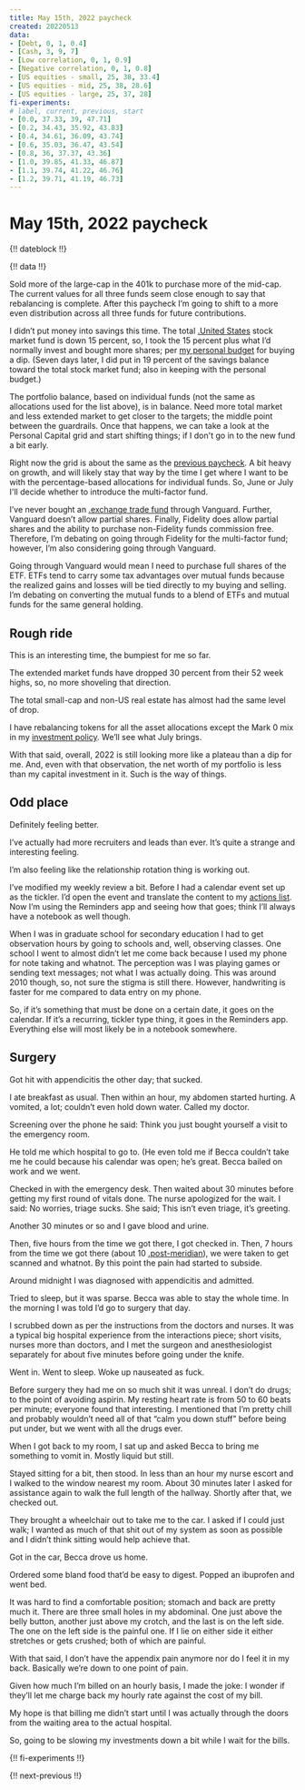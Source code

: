 ```yaml
---
title: May 15th, 2022 paycheck
created: 20220513
data:
- [Debt, 0, 1, 0.4]
- [Cash, 3, 9, 7]
- [Low correlation, 0, 1, 0.9]
- [Negative correlation, 0, 1, 0.8]
- [US equities - small, 25, 38, 33.4]
- [US equities - mid, 25, 38, 28.6]
- [US equities - large, 25, 37, 28]
fi-experiments:
# label, current, previous, start
- [0.0, 37.33, 39, 47.71]
- [0.2, 34.43, 35.92, 43.83]
- [0.4, 34.61, 36.09, 43.74]
- [0.6, 35.03, 36.47, 43.54]
- [0.8, 36, 37.37, 43.36]
- [1.0, 39.85, 41.33, 46.87]
- [1.1, 39.74, 41.22, 46.76]
- [1.2, 39.71, 41.19, 46.73]
---
```


# May 15th, 2022 paycheck

{!! dateblock !!}

{!! data !!}

Sold more of the large-cap in the 401k to purchase more of the mid-cap. The current values for all three funds seem close enough to say that rebalancing is complete. After this paycheck I’m going to shift to a more even distribution across all three funds for future contributions.

I didn’t put money into savings this time. The total [.United States](US) stock market fund is down 15 percent, so, I took the 15 percent plus what I’d normally invest and bought more shares; per [my personal budget](/experiences/finances/personal-budget/) for buying a dip. (Seven days later, I did put in 19 percent of the savings balance toward the total stock market fund; also in keeping with the personal budget.)

The portfolio balance, based on individual funds (not the same as allocations used for the list above), is in balance. Need more total market and less extended market to get closer to the targets; the middle point between the guardrails. Once that happens, we can take a look at the Personal Capital grid and start shifting things; if I don't go in to the new fund a bit early.

Right now the grid is about the same as the [previous paycheck](/experiences/finances/paycheck-to-paycheck/20220501/#portfolio-balance-overall). A bit heavy on growth, and will likely stay that way by the time I get where I want to be with the percentage-based allocations for individual funds. So, June or July I'll decide whether to introduce the multi-factor fund.

I’ve never bought an [.exchange trade fund](ETF) through Vanguard. Further, Vanguard doesn’t allow partial shares. Finally, Fidelity does allow partial shares and the ability to purchase non-Fidelity funds commission free. Therefore, I’m debating on going through Fidelity for the multi-factor fund; however, I’m also considering going through Vanguard.

Going through Vanguard would mean I need to purchase full shares of the ETF. ETFs tend to carry some tax advantages over mutual funds because the realized gains and losses will be tied directly to my buying and selling. I’m debating on converting the mutual funds to a blend of ETFs and mutual funds for the same general holding.

## Rough ride

This is an interesting time, the bumpiest for me so far.

The extended market funds have dropped 30 percent from their 52 week highs, so, no more shoveling that direction.

The total small-cap and non-US real estate has almost had the same level of drop. 

I have rebalancing tokens for all the asset allocations except the Mark 0 mix in my [investment policy](/experiences/finances/investment-policy/#asset-allocation). We’ll see what July brings.

With that said, overall, 2022 is still looking more like a plateau than a dip for me. And, even with that observation, the net worth of my portfolio is less than my capital investment in it. Such is the way of things.

## Odd place

Definitely feeling better.

I’ve actually had more recruiters and leads than ever. It’s quite a strange and interesting feeling.

I’m also feeling like the relationship rotation thing is working out.

I’ve modified my weekly review a bit. Before I had a calendar event set up as the tickler. I’d open the event and translate the content to my [actions list](/examinations/getting-things-done/). Now I’m using the Reminders app and seeing how that goes; think I’ll always have a notebook as well though.

When I was in graduate school for secondary education I had to get observation hours by going to schools and, well, observing classes. One school I went to almost didn’t let me come back because I used my phone for note taking and whatnot. The perception was I was playing games or sending text messages; not what I was actually doing. This was around 2010 though, so, not sure the stigma is still there. However, handwriting is faster for me compared to data entry on my phone.

So, if it’s something that must be done on a certain date, it goes on the calendar. If it’s a recurring, tickler type thing, it goes in the Reminders app. Everything else will most likely be in a notebook somewhere.

## Surgery

Got hit with appendicitis the other day; that sucked.

I ate breakfast as usual. Then within an hour, my abdomen started hurting. A vomited, a lot; couldn’t even hold down water. Called my doctor.

Screening over the phone he said: Think you just bought yourself a visit to the emergency room.

He told me which hospital to go to. (He even told me if Becca couldn’t take me he could because his calendar was open; he’s great. Becca bailed on work and we went.

Checked in with the emergency desk. Then waited about 30 minutes before getting my first round of vitals done. The nurse apologized for the wait. I said: No worries, triage sucks. She said; This isn’t even triage, it’s greeting.

Another 30 minutes or so and I gave blood and urine.

Then, five hours from the time we got there, I got checked in. Then, 7 hours from the time we got there (about 10 [.post-meridian](pm)), we were taken to get scanned and whatnot. By this point the pain had started to subside.

Around midnight I was diagnosed with appendicitis and admitted.

Tried to sleep, but it was sparse. Becca was able to stay the whole time. In the morning I was told I’d go to surgery that day.

I scrubbed down as per the instructions from the doctors and nurses. It was a typical big hospital experience from the interactions piece; short visits, nurses more than doctors, and I met the surgeon and anesthesiologist separately for about five minutes before going under the knife.

Went in. Went to sleep. Woke up nauseated as fuck. 

Before surgery they had me on so much shit it was unreal. I don’t do drugs; to the point of avoiding aspirin. My resting heart rate is from 50 to 60 beats per minute; everyone found that interesting. I mentioned that I’m pretty chill and probably wouldn’t need all of that “calm you down stuff” before being put under, but we went with all the drugs ever. 

When I got back to my room, I sat up and asked Becca to bring me something to vomit in. Mostly liquid but still.

Stayed sitting for a bit, then stood. In less than an hour my nurse escort and I walked to the window nearest my room. About 30 minutes later I asked for assistance again to walk the full length of the hallway. Shortly after that, we checked out.

They brought a wheelchair out to take me to the car. I asked if I could just walk; I wanted as much of that shit out of my system as soon as possible and I didn’t think sitting would help achieve that.

Got in the car, Becca drove us home.

Ordered some bland food that’d be easy to digest. Popped an ibuprofen and went bed.

It was hard to find a comfortable position; stomach and back are pretty much it. There are three small holes in my abdominal. One just above the belly button, another just above my crotch, and the last is on the left side. The one on the left side is the painful one. If I lie on either side it either stretches or gets crushed; both of which are painful. 

With that said, I don’t have the appendix pain anymore nor do I feel it in my back. Basically we’re down to one point of pain.

Given how much I’m billed on an hourly basis, I made the joke: I wonder if they’ll let me charge back my hourly rate against the cost of my bill.

My hope is that billing me didn’t start until I was actually through the doors from the waiting area to the actual hospital. 

So, going to be slowing my investments down a bit while I wait for the bills.

{!! fi-experiments !!}

{!! next-previous !!}
